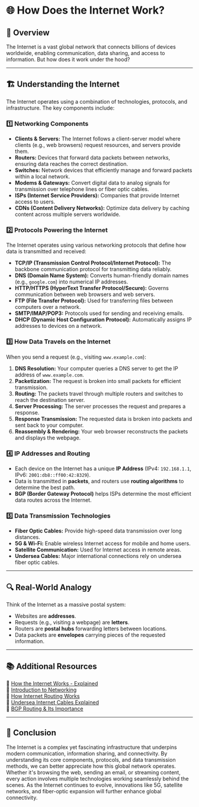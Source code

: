 # 🌐 How Does the Internet Work?

## 📌 Overview
The Internet is a vast global network that connects billions of devices worldwide, enabling communication, data sharing, and access to information. But how does it work under the hood?

---

## 🏗 **Understanding the Internet**
The Internet operates using a combination of technologies, protocols, and infrastructure. The key components include:

### 1️⃣ **Networking Components**
- **Clients & Servers:** The Internet follows a client-server model where clients (e.g., web browsers) request resources, and servers provide them.
- **Routers:** Devices that forward data packets between networks, ensuring data reaches the correct destination.
- **Switches:** Network devices that efficiently manage and forward packets within a local network.
- **Modems & Gateways:** Convert digital data to analog signals for transmission over telephone lines or fiber optic cables.
- **ISPs (Internet Service Providers):** Companies that provide Internet access to users.
- **CDNs (Content Delivery Networks):** Optimize data delivery by caching content across multiple servers worldwide.

### 2️⃣ **Protocols Powering the Internet**
The Internet operates using various networking protocols that define how data is transmitted and received:
- **TCP/IP (Transmission Control Protocol/Internet Protocol):** The backbone communication protocol for transmitting data reliably.
- **DNS (Domain Name System):** Converts human-friendly domain names (e.g., `google.com`) into numerical IP addresses.
- **HTTP/HTTPS (HyperText Transfer Protocol/Secure):** Governs communication between web browsers and web servers.
- **FTP (File Transfer Protocol):** Used for transferring files between computers over a network.
- **SMTP/IMAP/POP3:** Protocols used for sending and receiving emails.
- **DHCP (Dynamic Host Configuration Protocol):** Automatically assigns IP addresses to devices on a network.

### 3️⃣ **How Data Travels on the Internet**
When you send a request (e.g., visiting `www.example.com`):
1. **DNS Resolution:** Your computer queries a DNS server to get the IP address of `www.example.com`.
2. **Packetization:** The request is broken into small packets for efficient transmission.
3. **Routing:** The packets travel through multiple routers and switches to reach the destination server.
4. **Server Processing:** The server processes the request and prepares a response.
5. **Response Transmission:** The requested data is broken into packets and sent back to your computer.
6. **Reassembly & Rendering:** Your web browser reconstructs the packets and displays the webpage.

### 4️⃣ **IP Addresses and Routing**
- Each device on the Internet has a unique **IP Address** (IPv4: `192.168.1.1`, IPv6: `2001:db8::ff00:42:8329`).
- Data is transmitted in **packets**, and routers use **routing algorithms** to determine the best path.
- **BGP (Border Gateway Protocol)** helps ISPs determine the most efficient data routes across the Internet.

### 5️⃣ **Data Transmission Technologies**
- **Fiber Optic Cables:** Provide high-speed data transmission over long distances.
- **5G & Wi-Fi:** Enable wireless Internet access for mobile and home users.
- **Satellite Communication:** Used for Internet access in remote areas.
- **Undersea Cables:** Major international connections rely on undersea fiber optic cables.

---

## 🔍 **Real-World Analogy**
Think of the Internet as a massive postal system:
- Websites are **addresses**.
- Requests (e.g., visiting a webpage) are **letters**.
- Routers are **postal hubs** forwarding letters between locations.
- Data packets are **envelopes** carrying pieces of the requested information.

---

## 📚 **Additional Resources**
🔗 [How the Internet Works - Explained](https://www.cloudflare.com/learning/network-layer/how-does-the-internet-work/)  
🔗 [Introduction to Networking](https://www.geeksforgeeks.org/computer-network-tutorials/)  
🔗 [How Internet Routing Works](https://www.cloudflare.com/learning/network-layer/internet-routing/)  
🔗 [Undersea Internet Cables Explained](https://www.submarinecablemap.com/)  
🔗 [BGP Routing & Its Importance](https://www.practicalnetworking.net/series/bgp/)  

---

## 🏁 **Conclusion**
The Internet is a complex yet fascinating infrastructure that underpins modern communication, information sharing, and connectivity. By understanding its core components, protocols, and data transmission methods, we can better appreciate how this global network operates. Whether it's browsing the web, sending an email, or streaming content, every action involves multiple technologies working seamlessly behind the scenes. As the Internet continues to evolve, innovations like 5G, satellite networks, and fiber-optic expansion will further enhance global connectivity.
